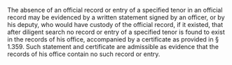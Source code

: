 The absence of an official record or entry of a specified tenor in an official record may be evidenced by a written statement signed by an officer, or by his deputy, who would have custody of the official record, if it existed, that after diligent search no record or entry of a specified tenor is found to exist in the records of his office, accompanied by a certificate as provided in § 1.359. Such statement and certificate are admissible as evidence that the records of his office contain no such record or entry.

